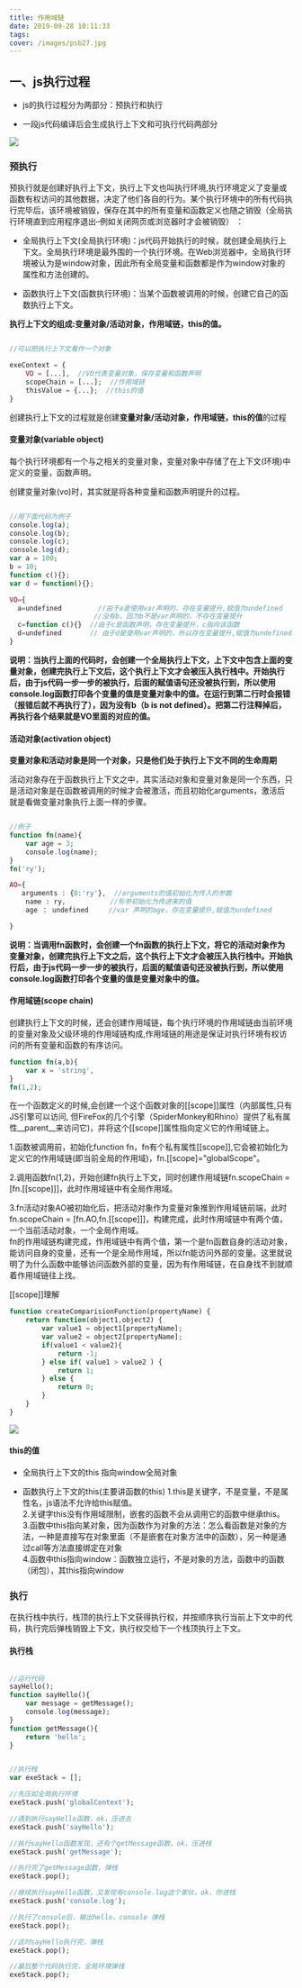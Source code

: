 ```yaml
---
title: 作用域链
date: 2019-09-28 10:11:33
tags:
cover: /images/psb27.jpg
---
```

## 一、js执行过程

- js的执行过程分为两部分：预执行和执行

- 一段js代码编译后会生成执行上下文和可执行代码两部分

![](./images/img5.awebp)

### 预执行

预执行就是创建好执行上下文，执行上下文也叫执行环境,执行环境定义了变量或函数有权访问的其他数据，决定了他们各自的行为。某个执行环境中的所有代码执行完毕后，该环境被销毁，保存在其中的所有变量和函数定义也随之销毁（全局执行环境直到应用程序退出–例如关闭网页或浏览器时才会被销毁） ：

* 全局执行上下文(全局执行环境)：js代码开始执行的时候，就创建全局执行上下文。全局执行环境是最外围的一个执行环境。在Web浏览器中，全局执行环境被认为是window对象，因此所有全局变量和函数都是作为window对象的属性和方法创建的。

* 函数执行上下文(函数执行环境)：当某个函数被调用的时候，创建它自己的函数执行上下文。

**执行上下文的组成:变量对象/活动对象，作用域链，this的值。**

```php

//可以把执行上下文看作一个对象

exeContext = {
    VO = [...],  //VO代表变量对象，保存变量和函数声明
    scopeChain = [...];  //作用域链
    thisValue = {...};  //this的值
}
```
创建执行上下文的过程就是创建**变量对象/活动对象，作用域链，this的值**的过程

#### 变量对象(variable object)

每个执行环境都有一个与之相关的变量对象，变量对象中存储了在上下文(环境)中定义的变量，函数声明。

创建变量对象(vo)时，其实就是将各种变量和函数声明提升的过程。

```php

//用下面代码为例子
console.log(a);
console.log(b);
console.log(c);
console.log(d);
var a = 100;
b = 10;
function c(){};
var d = function(){};

```
```php
VO={
  a=undefined         //由于a是使用var声明的，存在变量提升,赋值为undefined
                     //没有b，因为b不是var声明的，不存在变量提升
  c=function c(){}  //由于c是函数声明，存在变量提升，c指向该函数
  d=undefined       // 由于d是使用var声明的，所以存在变量提升,赋值为undefined
}
```

**说明：当执行上面的代码时，会创建一个全局执行上下文，上下文中包含上面的变量对象，创建完执行上下文后，这个执行上下文才会被压入执行栈中。开始执行后，由于js代码一步一步的被执行，后面的赋值语句还没被执行到，所以使用console.log函数打印各个变量的值是变量对象中的值。在运行到第二行时会报错（报错后就不再执行了），因为没有b（b is not defined）。把第二行注释掉后，再执行各个结果就是VO里面的对应的值。**

#### 活动对象(activation object)

**变量对象和活动对象是同一个对象，只是他们处于执行上下文不同的生命周期**

活动对象存在于函数执行上下文之中，其实活动对象和变量对象是同一个东西，只是活动对象是在函数被调用的时候才会被激活，而且初始化arguments，激活后就是看做变量对象执行上面一样的步骤。

```php

//例子
function fn(name){
    var age = 3;
    console.log(name);
}
fn('ry');

```

```php
AO={
   arguments : {0:'ry'},  //arguments的值初始化为传入的参数
    name : ry,           //形参初始化为传进来的值
    age ： undefined     //var 声明的age，存在变量提升,赋值为undefined

}
```

**说明：当调用fn函数时，会创建一个fn函数的执行上下文，将它的活动对象作为变量对象，创建完执行上下文之后，这个执行上下文才会被压入执行栈中。开始执行后，由于js代码一步一步的被执行，后面的赋值语句还没被执行到，所以使用console.log函数打印各个变量的值是变量对象中的值。**

#### 作用域链(scope chain)

创建执行上下文的时候，还会创建作用域链，每个执行环境的作用域链由当前环境的变量对象及父级环境的作用域链构成,作用域链的用途是保证对执行环境有权访问的所有变量和函数的有序访问。

```php
function fn(a,b){
    var x = 'string',
}
fn(1,2);
```

在一个函数定义的时候,会创建一个这个函数对象的[[scope]]属性（内部属性,只有JS引擎可以访问, 但FireFox的几个引擎（SpiderMonkey和Rhino）提供了私有属性__parent__来访问它)，并将这个[[scope]]属性指向定义它的作用域链上。

1.函数被调用前，初始化function fn，fn有个私有属性[[scope]],它会被初始化为定义它的作用域链(即当前全局的作用域)，fn.[[scope]="globalScope"。

2.调用函数fn(1,2)，开始创建fn执行上下文，同时创建作用域链fn.scopeChain = [fn.[[scope]]]，此时作用域链中有全局作用域。

3.fn活动对象AO被初始化后，把活动对象作为变量对象推到作用域链前端，此时fn.scopeChain = [fn.AO,fn.[[scope]]]，构建完成，此时作用域链中有两个值，一个当前活动对象，一个全局作用域。<br/>
fn的作用域链构建完成，作用域链中有两个值，第一个是fn函数自身的活动对象，能访问自身的变量，还有一个是全局作用域，所以fn能访问外部的变量。这里就说明了为什么函数中能够访问函数外部的变量，因为有作用域链，在自身找不到就顺着作用域链往上找。

[[scope]]理解

```php
function createComparisionFunction(propertyName) {
    return function(object1,object2) {
        var value1 = object1[propertyName];
        var value2 = object2[propertyName];
        if(value1 < value2){
            return -1;
        } else if( value1 > value2 ) {
            return 1;
        } else {
            return 0;
        }
    }
}
```
![](scope.png)

#### this的值

* 全局执行上下文的this
  指向window全局对象

* 函数执行上下文的this(主要讲函数的this)
    1.this是关键字，不是变量，不是属性名，js语法不允许给this赋值。<br/>
    2.关键字this没有作用域限制，嵌套的函数不会从调用它的函数中继承this。<br/>
    3.函数中this指向某对象，因为函数作为对象的方法：怎么看函数是对象的方法，一种是直接写在对象里面（不是嵌套在对象方法中的函数），另一种是通过call等方法直接绑定在对象<br/>
    4.函数中this指向window：函数独立运行，不是对象的方法，函数中的函数（闭包），其this指向window<br/>

### 执行

在执行栈中执行，栈顶的执行上下文获得执行权，并按顺序执行当前上下文中的代码，执行完后弹栈销毁上下文，执行权交给下一个栈顶执行上下文。

#### 执行栈

```php

//运行代码
sayHello();
function sayHello(){
    var message = getMessage();
    console.log(message);
}
function getMessage(){
    return 'hello';
}
```
```php

//执行栈
var exeStack = [];

//先压如全局执行环境
exeStack.push('globalContext');

//遇到执行sayHello函数，ok，压进去
exeStack.push('sayHello');

//执行sayHello函数发现，还有个getMessage函数，ok，压进栈
exeStack.push('getMessage');

//执行完了getMessage函数，弹栈
exeStack.pop();

//继续执行sayHello函数，又发现有console.log这个家伙，ok，你进栈
exeStack.push('console.log');

//执行了console后，输出hello，console 弹栈
exeStack.pop();

//这时sayHello执行完，弹栈
exeStack.pop();

//最后整个代码执行完，全局环境弹栈
exeStack.pop();
```
